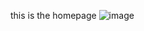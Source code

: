 this is the homepage
![image](https://github.com/earthdaily/.github/assets/48972214/c159a777-98ce-4c40-bed2-dae67de104fa)



